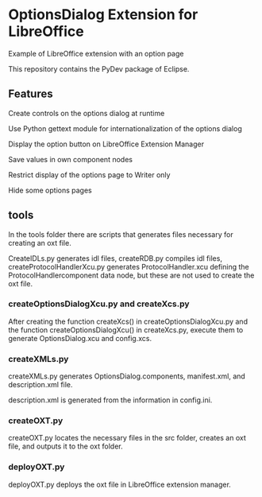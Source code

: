 # OptionsDialog Extension for LibreOffice

Example of LibreOffice extension with an option page

This repository contains the PyDev package of Eclipse.

## Features

Create controls on the options dialog at runtime

Use Python gettext module for internationalization of the options dialog

Display the option button on LibreOffice Extension Manager

Save values in own component nodes

Restrict display of the options page to Writer only

Hide some options pages

## tools

In the tools folder there are scripts that generates files necessary for creating an oxt file.

CreateIDLs.py generates idl files, createRDB.py compiles idl files, createProtocolHandlerXcu.py generates ProtocolHandler.xcu defining the ProtocolHandlercomponent data node, but these are not used to create the oxt file.

### createOptionsDialogXcu.py and createXcs.py

After creating the function createXcs() in createOptionsDialogXcu.py and the function createOptionsDialogXcu() in createXcs.py, execute them to generate OptionsDialog.xcu and config.xcs.

### createXMLs.py

createXMLs.py generates OptionsDialog.components, manifest.xml, and description.xml file.

description.xml is generated from the information in config.ini.

### createOXT.py

createOXT.py locates the necessary files in the src folder, creates an oxt file, and outputs it to the oxt folder.

### deployOXT.py

deployOXT.py deploys the oxt file in LibreOffice extension manager.
